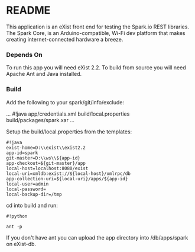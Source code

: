 # README #

This application is an eXist front end for testing the Spark.io REST libraries.  The Spark Core, is an Arduino-compatible, Wi-Fi dev platform that makes creating internet-connected hardware a breeze.

### Depends On ###
To run this app you will need eXist 2.2.
To build from source you will need Apache Ant and Java installed.

### Build ###

Add the following to your spark/git/info/exclude:

...
#!java
app/credentials.xml
build/local.properties
build/packages/spark.xar
...

Setup the build/local.properties from the templates:


```
#!java
exist-home=D:\\exist\\exist2.2
app-id=spark
git-master=D:\\ws\\${app-id}
app-checkout=${git-master}/app
local-host=localhost:8080/exist
local-uri=xmldb:exist://${local-host}/xmlrpc/db
app-collection-uri=${local-uri}/apps/${app-id}
local-user=admin
local-password=
local-backup-dir=/tmp
```

cd into build and run:

```
#!python

ant -p
```


If you don't have ant you can upload the app directory into /db/apps/spark on eXist-db.
